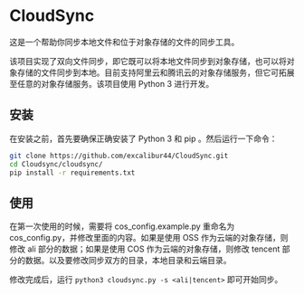 # CloudSync

这是一个帮助你同步本地文件和位于对象存储的文件的同步工具。

该项目实现了双向文件同步，即它既可以将本地文件同步到对象存储，也可以将对象存储的文件同步到本地。目前支持阿里云和腾讯云的对象存储服务，但它可拓展至任意的对象存储服务。该项目使用 Python 3 进行开发。

## 安装

在安装之前，首先要确保正确安装了 Python 3 和 pip 。然后运行一下命令：

```bash
git clone https://github.com/excalibur44/CloudSync.git
cd Cloudsync/cloudsync/
pip install -r requirements.txt
```

## 使用

在第一次使用的时候，需要将 cos_config.example.py 重命名为 cos_config.py，并修改里面的内容。如果是使用 OSS 作为云端的对象存储，则修改 ali 部分的数据；如果是使用 COS 作为云端的对象存储，则修改 tencent 部分的数据。以及要修改同步双方的目录，本地目录和云端目录。

修改完成后，运行 `python3 cloudsync.py -s <ali|tencent>` 即可开始同步。
